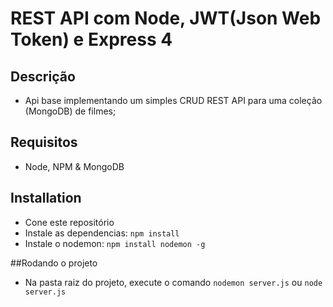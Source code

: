# REST API com Node, JWT(Json Web Token) e Express 4

## Descrição
* Api base implementando um simples CRUD REST API para uma coleção (MongoDB) de filmes; 

## Requisitos
* Node, NPM & MongoDB

## Installation
* Cone este repositório
* Instale as dependencias: ``` npm install ```
* Instale o nodemon: ``` npm install nodemon -g ```

##Rodando o projeto
* Na pasta raiz do projeto, execute o comando ``` nodemon server.js ``` ou ``` node server.js ``` 

